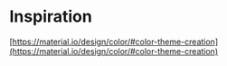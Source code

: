 # Inspiration

[https://material.io/design/color/#color-theme-creation](https://material.io/design/color/#color-theme-creation)
